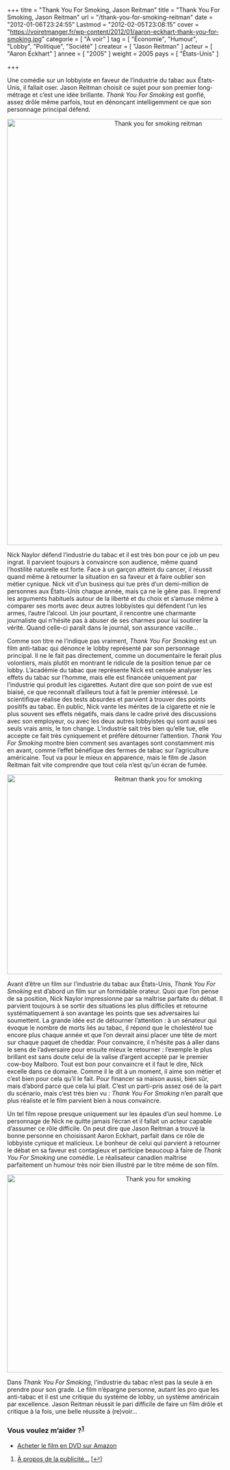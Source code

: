 +++
titre = "Thank You For Smoking, Jason Reitman"
title = "Thank You For Smoking, Jason Reitman"
url = "/thank-you-for-smoking-reitman"
date = "2012-01-06T23:24:55"
Lastmod = "2012-02-05T23:08:15"
cover = "https://voiretmanger.fr/wp-content/2012/01/aaron-eckhart-thank-you-for-smoking.jpg"
categorie = [ "À voir" ]
tag = [ "Économie", "Humour", "Lobby", "Politique", "Société" ]
createur = [ "Jason Reitman" ]
acteur = [ "Aaron Eckhart" ]
annee = [ "2005" ]
weight = 2005
pays = [ "États-Unis" ]

+++

<p>Une comédie sur un lobbyiste en faveur de l&rsquo;industrie du tabac aux États-Unis, il fallait oser. Jason Reitman choisit ce sujet pour son premier long-métrage et c&rsquo;est une idée brillante. <em>Thank You For Smoking</em> est gonflé, assez drôle même parfois, tout en dénonçant intelligemment ce que son personnage principal défend.</p>
<div style="text-align: center;"><a href="http://www.allocine.fr/film/fichefilm_gen_cfilm=58839.html"><img class="aligncenter" style="border-style: initial; border-color: initial; border-width: 0px;" src="https://voiretmanger.fr/wp-content/2012/01/thank-you-for-smoking-reitman.jpg" alt="Thank you for smoking reitman" width="690" height="994" border="0" /></a></div>
<p>Nick Naylor défend l&rsquo;industrie du tabac et il est très bon pour ce job un peu ingrat. Il parvient toujours à convaincre son audience, même quand l&rsquo;hostilité naturelle est forte. Face à un garçon atteint du cancer, il réussit quand même à retourner la situation en sa faveur et à faire oublier son métier cynique. Nick vit d&rsquo;un business qui tue près d&rsquo;un demi-million de personnes aux États-Unis chaque année, mais ça ne le gêne pas. Il reprend les arguments habituels autour de la liberté et du choix et s&rsquo;amuse même à comparer ses morts avec deux autres lobbyistes qui défendent l&rsquo;un les armes, l&rsquo;autre l&rsquo;alcool. Un jour pourtant, il rencontre une charmante journaliste qui n&rsquo;hésite pas à abuser de ses charmes pour lui soutirer la vérité. Quand celle-ci paraît dans le journal, son assurance vacille…</p>
<p>Comme son titre ne l&rsquo;indique pas vraiment, <em>Thank You For Smoking</em> est un film anti-tabac qui dénonce le lobby représenté par son personnage principal. Il ne le fait pas directement, comme un documentaire le ferait plus volontiers, mais plutôt en montrant le ridicule de la position tenue par ce lobby. L&rsquo;académie du tabac que représente Nick est censée analyser les effets du tabac sur l&rsquo;homme, mais elle est financée uniquement par l&rsquo;industrie qui produit les cigarettes. Autant dire que son point de vue est biaisé, ce que reconnaît d&rsquo;ailleurs tout à fait le premier intéressé. Le scientifique réalise des tests absurdes et parvient à trouver des points positifs au tabac. En public, Nick vante les mérites de la cigarette et nie le plus souvent ses effets négatifs, mais dans le cadre privé des discussions avec son employeur, ou avec les deux autres lobbyistes qui sont aussi ses seuls vrais amis, le ton change. L&rsquo;industrie sait très bien qu&rsquo;elle tue, elle accepte ce fait très cyniquement et préfère détourner l&rsquo;attention. <em>Thank You For Smoking</em> montre bien comment ses avantages sont constamment mis en avant, comme l&rsquo;effet bénéfique des fermes de tabac sur l&rsquo;agriculture américaine. Tout va pour le mieux en apparence, mais le film de Jason Reitman fait vite comprendre que tout cela n&rsquo;est qu&rsquo;un écran de fumée.</p>
<div style="text-align: center;"><img class="aligncenter" style="border-style: initial; border-color: initial; border-width: 0px;" src="https://voiretmanger.fr/wp-content/2012/01/reitman-thank-you-for-smoking.jpg" alt="Reitman thank you for smoking" width="690" height="466" border="0" /></div>
<p>Avant d&rsquo;être un film sur l&rsquo;industrie du tabac aux États-Unis, <em>Thank You For Smoking</em> est d&rsquo;abord un film sur un formidable orateur. Quoi que l&rsquo;on pense de sa position, Nick Naylor impressionne par sa maîtrise parfaite du débat. Il parvient toujours à se sortir des situations les plus difficiles et retourne systématiquement à son avantage les points que ses adversaires lui soumettent. La grande idée est de détourner l&rsquo;attention : à un sénateur qui évoque le nombre de morts liés au tabac, il répond que le cholestérol tue encore plus chaque année et que l&rsquo;on devrait ainsi placer une tête de mort sur chaque paquet de cheddar. Pour convaincre, il n&rsquo;hésite pas à aller dans le sens de l&rsquo;adversaire pour ensuite mieux le retourner : l&rsquo;exemple le plus brillant est sans doute celui de la valise d&rsquo;argent accepté par le premier cow-boy Malboro. Tout est bon pour convaincre et il faut le dire, Nick excelle dans ce domaine. Comme il le dit à un moment, il aime son métier et c&rsquo;est bien pour cela qu&rsquo;il le fait. Pour financer sa maison aussi, bien sûr, mais d&rsquo;abord parce que cela lui plait. C&rsquo;est un parti-pris assez osé de la part du scénario, mais c&rsquo;est très bien vu : <em>Thank You For Smoking</em> n&rsquo;en paraît que plus réaliste et le film parvient bien à nous convaincre.</p>
<p>Un tel film repose presque uniquement sur les épaules d&rsquo;un seul homme. Le personnage de Nick ne quitte jamais l&rsquo;écran et il fallait un acteur capable d&rsquo;assumer ce rôle difficile. On peut dire que Jason Reitman a trouvé la bonne personne en choisissant Aaron Eckhart, parfait dans ce rôle de lobbyiste cynique et malicieux. Le bonheur de celui qui parvient à retourner le débat en sa faveur est contagieux et participe beaucoup à faire de <em>Thank You For Smoking</em> une comédie. Le réalisateur canadien maîtrise parfaitement un humour très noir bien illustré par le titre même de son film.</p>
<div style="text-align: center;"><img class="aligncenter" style="border-style: initial; border-color: initial; border-width: 0px;" src="https://voiretmanger.fr/wp-content/2012/01/thank-you-for-smoking.jpg" alt="Thank you for smoking" width="690" height="462" border="0" /></div>
<p>Dans <em>Thank You For Smoking</em>, l&rsquo;industrie du tabac n&rsquo;est pas la seule à en prendre pour son grade. Le film n&rsquo;épargne personne, autant les pro que les anti-tabac et il est une critique du système de lobby, un système américain par excellence. Jason Reitman réussit le pari difficile de faire un film drôle et critique à la fois, une belle réussite à (re)voir…</p>
<div class="amazon">
<h3>Vous voulez m&rsquo;aider ?<sup><a href="#footnote_0_5468" id="identifier_0_5468" class="footnote-link footnote-identifier-link" title="&Agrave; propos de la publicit&eacute;&hellip;">1</a></sup></h3>
<ul>
<li><a href="http://www.amazon.fr/gp/product/B004CG2XUS/ref=as_li_ss_tl?ie=UTF8&#038;tag=leblogdenic07-21&#038;linkCode=as2&#038;camp=1642&#038;creative=19458&#038;creativeASIN=B004CG2XUS">Acheter le film en DVD sur Amazon</a></li>
</ul>
</div>
<ol class="footnotes"><li id="footnote_0_5468" class="footnote"><a href="https://voiretmanger.fr/a-propos/publicite/">À propos de la publicité…</a> [<a href="#identifier_0_5468" class="footnote-link footnote-back-link">&#8617;</a>]</li></ol>
